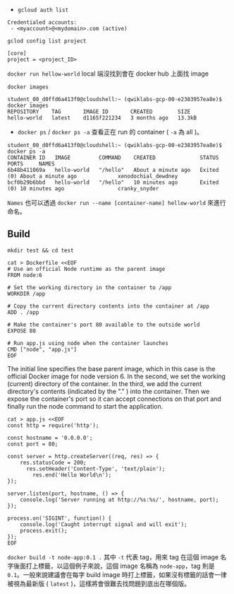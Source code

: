 * `gcloud auth list`
```
Credentialed accounts:
 - <myaccount>@<mydomain>.com (active)
```

`gclod config list project`
```
[core]
project = <project_ID>
```

`docker run hellow-world`
local 端沒找到會在 docker hub 上面找 image

`docker images`
```
student_00_d0ffd6a413f0@cloudshell:~ (qwiklabs-gcp-00-e2383957ea8e)$ docker images
REPOSITORY    TAG       IMAGE ID       CREATED        SIZE
hello-world   latest    d1165f221234   3 months ago   13.3kB
```

* `docker ps` / `docker ps -a`
查看正在 run 的 container ( `-a` 為 all )。
```
student_00_d0ffd6a413f0@cloudshell:~ (qwiklabs-gcp-00-e2383957ea8e)$ docker ps -a
CONTAINER ID   IMAGE         COMMAND    CREATED              STATUS                          PORTS     NAMES
6b48b411069a   hello-world   "/hello"   About a minute ago   Exited (0) About a minute ago             xenodochial_dewdney
bcf0b29b6bbd   hello-world   "/hello"   10 minutes ago       Exited (0) 10 minutes ago                 cranky_snyder
```
`Names` 也可以透過 `docker run --name [container-name] hellow-world` 來進行命名。

## Build
`mkdir test && cd test`

```
cat > Dockerfile <<EOF
# Use an official Node runtime as the parent image
FROM node:6

# Set the working directory in the container to /app
WORKDIR /app

# Copy the current directory contents into the container at /app
ADD . /app

# Make the container's port 80 available to the outside world
EXPOSE 80

# Run app.js using node when the container launches
CMD ["node", "app.js"]
EOF
```

The initial line specifies the base parent image, which in this case is the official Docker image for node version 6.
In the second, we set the working (current) directory of the container.
In the third, we add the current directory's contents (indicated by the "." ) into the container.
Then we expose the container's port so it can accept connections on that port and finally run the node command to start the application.


```
cat > app.js <<EOF
const http = require('http');

const hostname = '0.0.0.0';
const port = 80;

const server = http.createServer((req, res) => {
    res.statusCode = 200;
      res.setHeader('Content-Type', 'text/plain');
        res.end('Hello World\n');
});

server.listen(port, hostname, () => {
    console.log('Server running at http://%s:%s/', hostname, port);
});

process.on('SIGINT', function() {
    console.log('Caught interrupt signal and will exit');
    process.exit();
});
EOF
```

`docker build -t node-app:0.1 .`
其中 `-t` 代表 tag，用來 tag 在這個 image 名字後面打上標籤，以這個例子來說，這個 image 名稱為 `node-app`，tag 則是 `0.1`。一般來說建議會在每字 build image 時打上標籤，如果沒有標籤的話會一律被視為最新版 ( `latest` )，這樣將會很難去找問題到底出在哪個版。
